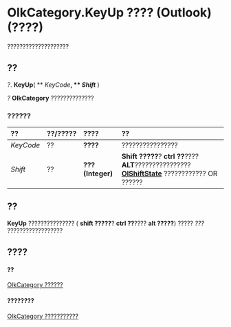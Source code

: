 
# OlkCategory.KeyUp ???? (Outlook)(????)

????????????????????


## ??

 _?_. **KeyUp**( ** _KeyCode_**, ** _Shift_** )

 _?_ **OlkCategory** ??????????????


### ??????



|**??**|**??/?????**|**????**|**??**|
|:-----|:-----|:-----|:-----|
| _KeyCode_|??|**????**|????????????????|
| _Shift_|??|**??? (Integer)**|**Shift ?????**?  **ctrl ??**???? **ALT**???????????????? **[OlShiftState](f71dd27d-6930-1450-e8e9-11ab1eace6ca.md)** ???????????? OR ??????|

## ??

 **KeyUp** ??????????????? ( **shift ?????**?  **ctrl ??**???? **alt ?????**) ????? _???_ ??????????????????


## ????


#### ??


[OlkCategory ??????](f635c0c8-e562-02a2-2a76-25caaee623c0.md)
#### ????????


[OlkCategory ???????????](http://msdn.microsoft.com/library/286c3117-d566-634d-e9db-bc69886ab57a%28Office.15%29.aspx)